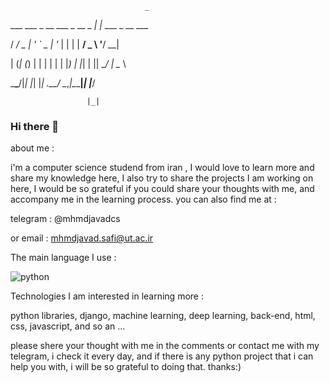                                   _                
                                  
                                  
   ___ ___  _ __ ___  _ __  _   _| |_ ___ _ __ ___ 
   
   
  / __/ _ \| '_ ` _ \| '_ \| | | | __/ _ \ '__/ __|
  
  
 | (_| (_) | | | | | | |_) | |_| | ||  __/ |  \__ \
 
 
  \___\___/|_| |_| |_| .__/ \__,_|\__\___|_|  |___/
  
  
                     |_|                           



### Hi there 👋

about me : 

i'm a computer science studend from iran , 
I would love to learn more and share my knowledge here,
I also try to share the projects I am working on here,
I would be so grateful if you could share your thoughts with me,
and accompany me in the learning process.
you can also find me at : 

telegram : @mhmdjavadcs

or email : mhmdjavad.safi@ut.ac.ir




The main language I use :

![python](https://camo.githubusercontent.com/1d077015ed5230ac689c79d86531ae5a3bea2c85733d459767c0c9d755ca6cbf/68747470733a2f2f696d672e736869656c64732e696f2f62616467652f2d507974686f6e2d2532333263336535303f7374796c653d666c61742d737175617265266c6f676f3d707974686f6e)

Technologies I am interested in learning more :

python libraries, django, machine learning, deep learning, back-end,
html, css, javascript, and so an ...


please shere your thought with me in the comments or contact me with my telegram, i check it every day,
and if there is any python project that i can help you with, i will be so grateful to doing that.
thanks:)
